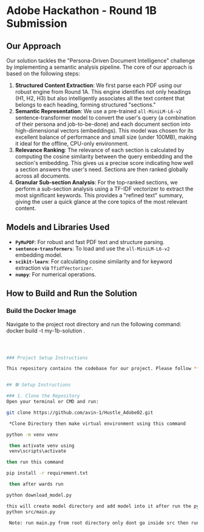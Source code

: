 # Adobe Hackathon - Round 1B Submission

## Our Approach

Our solution tackles the "Persona-Driven Document Intelligence" challenge by implementing a semantic analysis pipeline. The core of our approach is based on the following steps:

1.  **Structured Content Extraction**: We first parse each PDF using our robust engine from Round 1A. This engine identifies not only headings (H1, H2, H3) but also intelligently associates all the text content that belongs to each heading, forming structured "sections."
2.  **Semantic Representation**: We use a pre-trained `all-MiniLM-L6-v2` sentence-transformer model to convert the user's query (a combination of their persona and job-to-be-done) and each document section into high-dimensional vectors (embeddings). This model was chosen for its excellent balance of performance and small size (under 100MB), making it ideal for the offline, CPU-only environment.
3.  **Relevance Ranking**: The relevance of each section is calculated by computing the cosine similarity between the query embedding and the section's embedding. This gives us a precise score indicating how well a section answers the user's need. Sections are then ranked globally across all documents.
4.  **Granular Sub-section Analysis**: For the top-ranked sections, we perform a sub-section analysis using a TF-IDF vectorizer to extract the most significant keywords. This provides a "refined text" summary, giving the user a quick glance at the core topics of the most relevant content.

## Models and Libraries Used

-   **`PyMuPDF`**: For robust and fast PDF text and structure parsing.
-   **`sentence-transformers`**: To load and use the `all-MiniLM-L6-v2` embedding model.
-   **`scikit-learn`**: For calculating cosine similarity and for keyword extraction via `TfidfVectorizer`.
-   **`numpy`**: For numerical operations.

## How to Build and Run the Solution

### Build the Docker Image

Navigate to the project root directory and run the following command:
docker build -t my-1b-solution .

```bash



### Project Setup Instructions

This repository contains the codebase for our project. Please follow **each step carefully** to set up and run the project successfully.


## 🛠️ Setup Instructions

### 1. Clone the Repository
Open your terminal or CMD and run:

git clone https://github.com/avin-1/Hustle_Adobe02.git

 *Clone Directory then make virtual environment using this command

python -m venv venv

 then activate venv using
 venv\scripts\activate

then run this command

pip install -r requirement.txt

 then after wards run

python download_model.py

this will create model directory and add model into it after run the python script main.py using
python src/main.py

 Note: run main.py from root directory only dont go inside src then run  
